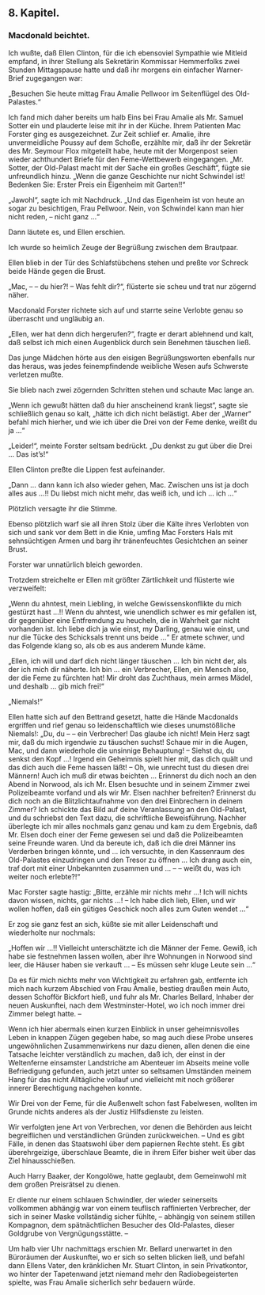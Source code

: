<h2>8. Kapitel.</h2>
<h3>Macdonald beichtet.</h3>

Ich wußte, daß Ellen Clinton, für die ich ebensoviel Sympathie wie Mitleid
empfand, in ihrer Stellung als Sekretärin Kommissar Hemmerfolks zwei Stunden
Mittagspause hatte und daß ihr morgens ein einfacher Warner-Brief zugegangen
war:

„Besuchen Sie heute mittag Frau Amalie Pellwoor im Seitenflügel des
Old-Palastes.“

Ich fand mich daher bereits um halb Eins bei Frau Amalie als Mr. Samuel Sotter
ein und plauderte leise mit ihr in der Küche. Ihrem Patienten Mac Forster ging
es ausgezeichnet. Zur Zeit schlief er. Amalie, ihre unvermeidliche Poussy auf
dem Schoße, erzählte mir, daß ihr der Sekretär des Mr. Seymour Flox mitgeteilt
habe, heute mit der Morgenpost seien wieder achthundert Briefe für den
Feme-Wettbewerb eingegangen. „Mr. Sotter, der Old-Palast macht mit der Sache
ein großes Geschäft“, fügte sie unfreundlich hinzu. „Wenn die ganze Geschichte
nur nicht Schwindel ist! Bedenken Sie: Erster Preis ein Eigenheim mit Garten!!“

„Jawohl“, sagte ich mit Nachdruck. „Und das Eigenheim ist von heute an sogar zu
besichtigen, Frau Pellwoor. Nein, von Schwindel kann man hier nicht reden, –
nicht ganz …“

Dann läutete es, und Ellen erschien.

Ich wurde so heimlich Zeuge der Begrüßung zwischen dem Brautpaar.

Ellen blieb in der Tür des Schlafstübchens stehen und preßte vor Schreck beide
Hände gegen die Brust.

„Mac, – – du hier?! – Was fehlt dir?“, flüsterte sie scheu und trat nur zögernd
näher.

Macdonald Forster richtete sich auf und starrte seine Verlobte genau so
überrascht und ungläubig an.

„Ellen, wer hat denn dich hergerufen?“, fragte er derart ablehnend und kalt,
daß selbst ich mich einen Augenblick durch sein Benehmen täuschen ließ.

Das junge Mädchen hörte aus den eisigen Begrüßungsworten ebenfalls nur das
heraus, was jedes feinempfindende weibliche Wesen aufs Schwerste verletzen
mußte.

Sie blieb nach zwei zögernden Schritten stehen und schaute Mac lange an.

„Wenn ich gewußt hätten daß du hier anscheinend krank liegst“, sagte sie
schließlich genau so kalt, „hätte ich dich nicht belästigt. Aber der „Warner“
befahl mich hierher, und wie ich über die Drei von der Feme denke, weißt du ja
…“

„Leider!“, meinte Forster seltsam bedrückt. „Du denkst zu gut über die Drei …
Das ist’s!“

Ellen Clinton preßte die Lippen fest aufeinander.

„Dann … dann kann ich also wieder gehen, Mac. Zwischen uns ist ja doch alles
aus …!! Du liebst mich nicht mehr, das weiß ich, und ich … ich …“

Plötzlich versagte ihr die Stimme.

Ebenso plötzlich warf sie all ihren Stolz über die Kälte ihres Verlobten von
sich und sank vor dem Bett in die Knie, umfing Mac Forsters Hals mit
sehnsüchtigen Armen und barg ihr tränenfeuchtes Gesichtchen an seiner Brust.

Forster war unnatürlich bleich geworden.

Trotzdem streichelte er Ellen mit größter Zärtlichkeit und flüsterte wie
verzweifelt:

„Wenn du ahntest, mein Liebling, in welche Gewissenskonflikte du mich gestürzt
hast …!! Wenn du ahntest, wie unendlich schwer es mir gefallen ist, dir
gegenüber eine Entfremdung zu heucheln, die in Wahrheit gar nicht vorhanden
ist. Ich liebe dich ja wie einst, my Darling, genau wie einst, und nur die
Tücke des Schicksals trennt uns beide …“ Er atmete schwer, und das Folgende
klang so, als ob es aus anderem Munde käme.

„Ellen, ich will und darf dich nicht länger täuschen … Ich bin nicht der, als
der ich mich dir näherte. Ich bin … ein Verbrecher, Ellen, ein Mensch also, der
die Feme zu fürchten hat! Mir droht das Zuchthaus, mein armes Mädel, und
deshalb … gib mich frei!“

„Niemals!“

Ellen hatte sich auf den Bettrand gesetzt, hatte die Hände Macdonalds ergriffen
und rief genau so leidenschaftlich wie dieses unumstößliche Niemals!: „Du, du –
– ein Verbrecher! Das glaube ich nicht! Mein Herz sagt mir, daß du mich
irgendwie zu täuschen suchst! Schaue mir in die Augen, Mac, und dann wiederhole
die unsinnige Behauptung! – Siehst du, du senkst den Kopf …! Irgend ein
Geheimnis spielt hier mit, das dich quält und das dich auch die Feme hassen
läßt! – Oh, wie unrecht tust du diesen drei Männern! Auch ich muß dir etwas
beichten … Erinnerst du dich noch an den Abend in Norwood, als ich Mr. Elsen
besuchte und in seinem Zimmer zwei Polizeibeamte vorfand und als wir Mr. Elsen
nachher befreiten? Erinnerst du dich noch an die Blitzlichtaufnahme von den
drei Einbrechern in deinem Zimmer? Ich schickte das Bild auf deine Veranlassung
an den Old-Palast, und du schriebst den Text dazu, die schriftliche
Beweisführung. Nachher überlegte ich mir alles nochmals ganz genau und kam zu
dem Ergebnis, daß Mr. Elsen doch einer der Feme gewesen sei und daß die
Polizeibeamten seine Freunde waren. Und da bereute ich, daß ich die drei Männer
ins Verderben bringen könnte, und … ich versuchte, in den Kassenraum des
Old-Palastes einzudringen und den Tresor zu öffnen … Ich drang auch ein, traf
dort mit einer Unbekannten zusammen und … – – weißt du, was ich weiter noch
erlebte?!“

Mac Forster sagte hastig: „Bitte, erzähle mir nichts mehr …! Ich will nichts
davon wissen, nichts, gar nichts …! – Ich habe dich lieb, Ellen, und wir wollen
hoffen, daß ein gütiges Geschick noch alles zum Guten wendet …“

Er zog sie ganz fest an sich, küßte sie mit aller Leidenschaft und wiederholte
nur nochmals:

„Hoffen wir …!! Vielleicht unterschätzte ich die Männer der Feme. Gewiß, ich
habe sie festnehmen lassen wollen, aber ihre Wohnungen in Norwood sind leer,
die Häuser haben sie verkauft … – Es müssen sehr kluge Leute sein …“

Da es für mich nichts mehr von Wichtigkeit zu erfahren gab, entfernte ich mich
nach kurzem Abschied von Frau Amalie, bestieg draußen mein Auto, dessen
Schofför Bickfort hieß, und fuhr als Mr. Charles Bellard, Inhaber der neuen
Auskunftei, nach dem Westminster-Hotel, wo ich noch immer drei Zimmer belegt
hatte. –

Wenn ich hier abermals einen kurzen Einblick in unser geheimnisvolles Leben in
knappen Zügen gegeben habe, so mag auch diese Probe unseres ungewöhnlichen
Zusammenwirkens nur dazu dienen, allen denen die eine Tatsache leichter
verständlich zu machen, daß ich, der einst in der Weltenferne einsamster
Landstriche am Abenteuer im Abseits meine volle Befriedigung gefunden, auch
jetzt unter so seltsamen Umständen meinem Hang für das nicht Alltägliche
vollauf und vielleicht mit noch größerer innerer Berechtigung nachgehen konnte.

Wir Drei von der Feme, für die Außenwelt schon fast Fabelwesen, wollten im
Grunde nichts anderes als der Justiz Hilfsdienste zu leisten.

Wir verfolgten jene Art von Verbrechen, vor denen die Behörden aus leicht
begreiflichen und verständlichen Gründen zurückweichen. – Und es gibt Fälle, in
denen das Staatswohl über dem papiernen Rechte steht. Es gibt überehrgeizige,
überschlaue Beamte, die in ihrem Eifer bisher weit über das Ziel
hinausschießen.

Auch Harry Baaker, der Kongolöwe, hatte geglaubt, dem Gemeinwohl mit dem großen
Preisrätsel zu dienen.

Er diente nur einem schlauen Schwindler, der wieder seinerseits vollkommen
abhängig war von einem teuflisch raffinierten Verbrecher, der sich in seiner
Maske vollständig sicher fühlte, – abhängig von seinem stillen Kompagnon, dem
spätnächtlichen Besucher des Old-Palastes, dieser Goldgrube von
Vergnügungsstätte. –

Um halb vier Uhr nachmittags erschien Mr. Bellard unerwartet in den Büroräumen
der Auskunftei, wo er sich so selten blicken ließ, und befahl dann Ellens
Vater, den kränklichen Mr. Stuart Clinton, in sein Privatkontor, wo hinter der
Tapetenwand jetzt niemand mehr den Radiobegeisterten spielte, was Frau Amalie
sicherlich sehr bedauern würde.


